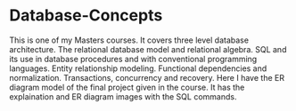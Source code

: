 # Database-Concepts
This is one of my Masters courses. It covers three level database architecture. The relational database model and relational algebra. SQL and its use in database procedures and with conventional programming languages. Entity relationship modeling. Functional dependencies and normalization. Transactions, concurrency and recovery. Here I have the ER diagram model of the final project given in the course. It has the explaination and ER diagram images with the SQL commands.
